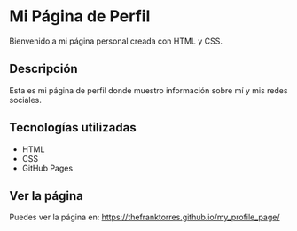 # Mi Página de Perfil

Bienvenido a mi página personal creada con HTML y CSS.

## Descripción
Esta es mi página de perfil donde muestro información sobre mí y mis redes sociales.

## Tecnologías utilizadas
- HTML
- CSS
- GitHub Pages

## Ver la página
Puedes ver la página en: https://thefranktorres.github.io/my_profile_page/
